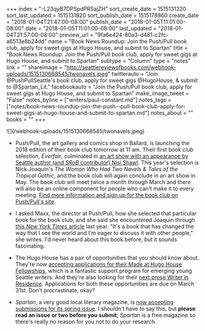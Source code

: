 +++
index = "-L23qyB7DPSpdPRSajZH"
sort_create_date = 1515131220
sort_last_updated = 1515131820
sort_publish_date = 1515178860
create_date = "2018-01-04T21:47:00-08:00"
publish_date = "2018-01-05T11:01:00-08:00"
date = "2018-01-05T11:01:00-08:00"
last_updated = "2018-01-04T21:57:00-08:00"
preview_url = "9fa6e424-80a3-d481-c2fc-a6513e8b24dd"
name = "Book News Roundup: Join the Push/Pull book club, apply for sweet gigs at Hugo House, and submit to Spartan"
title = "Book News Roundup: Join the Push/Pull book club, apply for sweet gigs at Hugo House, and submit to Spartan"
subtype = "Column"
type = "notes"
link = ""
shareimage = "http://seattlereviewofbooks.com/webhook-uploads/1515130668545/twonavels.jpeg"
twitterauto = "Join @PushPullSeattle's book club, apply for sweet gigs @HugoHouse, & submit to @Spartan_Lit."
facebookauto = "Join the Push/Pull book club, apply for sweet gigs at Hugo House, and submit to Spartan"
make_image_tweet = "False"
notes_byline = ["writers/paul-constant.md"]
notes_tags = ["notes/book-news-roundup-join-the-push--pull-book-club-apply-for-sweet-gigs-at-hugo-house-and-submit-to-spartan.md"]
notes_about = ""
books = ""
+++
<p class="image">![](/webhook-uploads/1515130668545/twonavels.jpeg)</p>

* Push/Pull, the art gallery and comics shop in Ballard, is launching the 2018 edition of their book club tomorrow at 11 am. Their first book club selection, *Everfair*, culminated in [an art show with an appearance by Seattle author (and *SRoB* contributor) Nisi Shawl](https://www.ballardnightout.com/ballard-night-out/everfair-art-opening-w-reading-by-author-nisi-shawl-pushpull). This year's selection is Nick Joaquin's *The Woman Who Had Two Navels & Tales of the Tropical Gothic*, and the book club will again conclude in an art show in May. The book club will meet twice a month through March and there will also be an online component for people who can't make it to every meeting. [Find more information and sign up for the book club on Push/Pull's site](https://pushpullseattle.weebly.com/book-club-2018.html).

* I asked Maxx, the director at Push/Pull, how she selected that particular book for the book club, and she said she encountered Joaquin through [this *New York Times* article](https://www.nytimes.com/2017/09/01/books/review/nick-joaquin-the-woman-who-had-two-navels-and-tales-of-the-tropical-gothic.html) last year. "It's a book that has changed the way that I see the world and I'm eager to discuss it with other people," she writes. I'd never heard about this book before, but it sounds fascinating.

* The Hugo House has a pair of opportunities that you should know about. They're now [accepting applications for their Made at Hugo House Fellowships](https://hugohouse.org/get-involved/made-hugo-house/), which is a fantastic support program for emerging young Seattle writers. And they're also looking for their [next prose Writer in Residence](https://hugohouse.org/get-involved/writers-in-residence/). Applications for both these opportunities are due on March 31st. Don't procrastinate, okay?

* *Spartan*, a very good local literary magazine, is [now accepting submissions for its spring issue](https://twitter.com/Spartan_Lit/status/948671918785273856). I shouldn't have to say this, but **please read an issue or two before you submit**; *Spartan* is a free magazine so there's really no reason for you not to do your research.